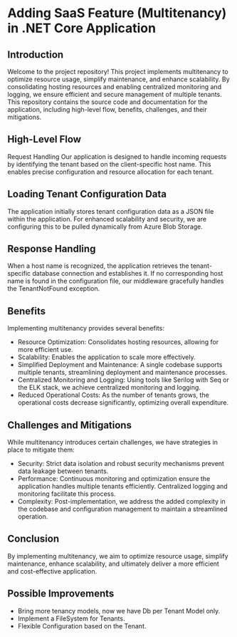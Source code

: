 # Adding SaaS Feature (Multitenancy) in .NET Core Application

## Introduction
Welcome to the project repository! This project implements multitenancy to optimize resource usage, simplify maintenance, and enhance scalability. By consolidating hosting resources and enabling centralized monitoring and logging, we ensure efficient and secure management of multiple tenants. This repository contains the source code and documentation for the application, including high-level flow, benefits, challenges, and their mitigations.

## High-Level Flow
Request Handling
Our application is designed to handle incoming requests by identifying the tenant based on the client-specific host name. This enables precise configuration and resource allocation for each tenant.

## Loading Tenant Configuration Data
The application initially stores tenant configuration data as a JSON file within the application. For enhanced scalability and security, we are configuring this to be pulled dynamically from Azure Blob Storage.

## Response Handling
When a host name is recognized, the application retrieves the tenant-specific database connection and establishes it. If no corresponding host name is found in the configuration file, our middleware gracefully handles the TenantNotFound exception.

## Benefits
Implementing multitenancy provides several benefits:

- Resource Optimization: Consolidates hosting resources, allowing for more efficient use.
- Scalability: Enables the application to scale more effectively.
- Simplified Deployment and Maintenance: A single codebase supports multiple tenants, streamlining deployment and maintenance processes.
- Centralized Monitoring and Logging: Using tools like Serilog with Seq or the ELK stack, we achieve centralized monitoring and logging.
- Reduced Operational Costs: As the number of tenants grows, the operational costs decrease significantly, optimizing overall expenditure.

## Challenges and Mitigations
While multitenancy introduces certain challenges, we have strategies in place to mitigate them:

- Security: Strict data isolation and robust security mechanisms prevent data leakage between tenants.
- Performance: Continuous monitoring and optimization ensure the application handles multiple tenants efficiently. Centralized logging and monitoring facilitate this process.
- Complexity: Post-implementation, we address the added complexity in the codebase and configuration management to maintain a streamlined operation.

## Conclusion
By implementing multitenancy, we aim to optimize resource usage, simplify maintenance, enhance scalability, and ultimately deliver a more efficient and cost-effective application.

## Possible Improvements
- Bring more tenancy models, now we have Db per Tenant Model only.
- Implement a FileSystem for Tenants.
- Flexible Configuration based on the Tenant.
